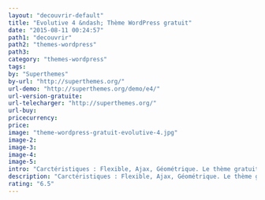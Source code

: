 ```yaml
---
layout: "decouvrir-default"
title: "Evolutive 4 &ndash; Thème WordPress gratuit"
date: "2015-08-11 00:24:57"
path1: "decouvrir"
path2: "themes-wordpress"
path3:
category: "themes-wordpress"
tags:
by: "Superthemes"
by-url: "http://superthemes.org/"
url-demo: "http://superthemes.org/demo/e4/"
url-version-gratuite:
url-telecharger: "http://superthemes.org/"
url-buy:
pricecurrency:
price:
image: "theme-wordpress-gratuit-evolutive-4.jpg"
image-2:
image-3:
image-4:
image-5:
intro: "Carctéristiques : Flexible, Ajax, Géométrique. Le thème gratuit parfait pour construire un portfolio rapidement."
description: "Carctéristiques : Flexible, Ajax, Géométrique. Le thème gratuit parfait pour construire un portfolio rapidement."
rating: "6.5"
---
```

